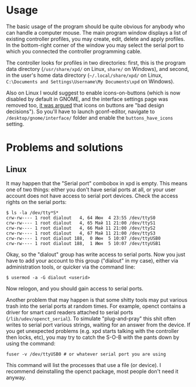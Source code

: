 # Usage #

The basic usage of the program should be quite obvious for anybody who can handle a computer mouse. The main program window displays a list of existing controller profiles, you may create, edit, delete and apply profiles. In the bottom-right corner of the window you may select the serial port to which you connected the controller programming cable.

The controller looks for profiles in two directories: first, this is the program data directory (`/usr/share/xpd/` on Linux, `share/` on Windows), and second, in the user's home data directory (`~/.local/share/xpd/` on Linux, `C:\Documents and Settings\Username\My Documents\xpd` on Windows).

Also on Linux I would suggest to enable icons-on-buttons (which is now disabled by default in GNOME, and the interface settings page was removed too, [it was argued](http://mail.gnome.org/archives/gnomecc-list/2009-July/msg00015.html) that icons on buttons are "bad design decisions"). So you'll have to launch gconf-editor, navigate to `/desktop/gnome/interface/` folder and enable the `buttons_have_icons` setting.

# Problems and solutions #

## Linux ##

It may happen that the "Serial port" combobox in xpd is empty. This means one of two things: either you don't have serial ports at all, or your user account does not have access to serial port devices. Check the access rights on the serial ports:

```
$ ls -la /dev/tty*S*
crw-rw---- 1 root dialout   4, 64 Июн  4 23:55 /dev/ttyS0
crw-rw---- 1 root dialout   4, 65 Май 11 21:00 /dev/ttyS1
crw-rw---- 1 root dialout   4, 66 Май 11 21:00 /dev/ttyS2
crw-rw---- 1 root dialout   4, 67 Май 11 21:00 /dev/ttyS3
crw-rw---- 1 root dialout 188,  0 Июн  5 10:07 /dev/ttyUSB0
crw-rw---- 1 root dialout 188,  1 Июн  5 10:07 /dev/ttyUSB1
```

Okay, so the "dialout" group has write access to serial ports. Now you just have
to add your account to this group ("dialout" in my case), either via administration
tools, or quicker via the command line:

`$ usermod -a -G dialout <userid>`

Now relogon, and you should gain access to serial ports.

Another problem that may happen is that some shitty tools may put various trash
into the serial ports at random times. For example, openct contains a driver for
smart card readers attached to serial ports (`/lib/udev/openct_serial`).
To simulate "plug-and-pray" this shit often writes to serial port various strings,
waiting for an answer from the device. If you get unexpected problems (e.g. xpd
starts talking with the controller then locks, etc), you may try to catch the
S-O-B with the pants down by using the command:

`fuser -v /dev/ttyUSB0 # or whatever serial port you are using`

This command will list the processes that use a file (or device). I recommend deinstalling the openct package, most people don't need it anyway.